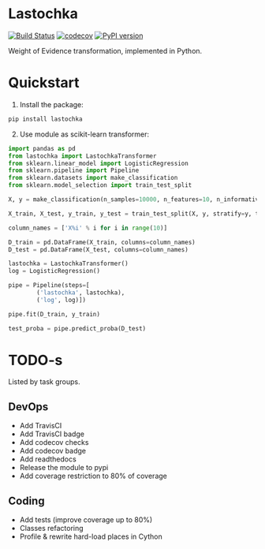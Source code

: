 # Lastochka
[![Build Status](https://travis-ci.org/sberbank-ai/lastochka.svg?branch=master)](https://travis-ci.org/sberbank-ai/lastochka)
[![codecov](https://codecov.io/gh/sberbank-ai/lastochka/branch/master/graph/badge.svg)](https://codecov.io/gh/sberbank-ai/lastochka)
[![PyPI version](https://badge.fury.io/py/lastochka.svg)](https://badge.fury.io/py/lastochka)

Weight of Evidence transformation, implemented in Python. 

# Quickstart

1. Install the package:
```bash
pip install lastochka
```

2. Use module as scikit-learn transformer:
```python
import pandas as pd
from lastochka import LastochkaTransformer
from sklearn.linear_model import LogisticRegression
from sklearn.pipeline import Pipeline
from sklearn.datasets import make_classification
from sklearn.model_selection import train_test_split

X, y = make_classification(n_samples=10000, n_features=10, n_informative=2, random_state=42)

X_train, X_test, y_train, y_test = train_test_split(X, y, stratify=y, test_size=0.3, random_state=42)

column_names = ['X%i' % i for i in range(10)]

D_train = pd.DataFrame(X_train, columns=column_names)
D_test = pd.DataFrame(X_test, columns=column_names)

lastochka = LastochkaTransformer()
log = LogisticRegression()

pipe = Pipeline(steps=[
        ('lastochka', lastochka),
        ('log', log)])

pipe.fit(D_train, y_train)

test_proba = pipe.predict_proba(D_test)
```

# TODO-s
Listed by task groups. 

## DevOps
- Add TravisCI 
- Add TravisCI badge
- Add codecov checks
- Add codecov badge
- Add readthedocs
- Release the module to pypi
- Add coverage restriction to 80% of coverage

## Coding
- Add tests (improve coverage up to 80%)
- Classes refactoring 
- Profile & rewrite hard-load places in Cython
